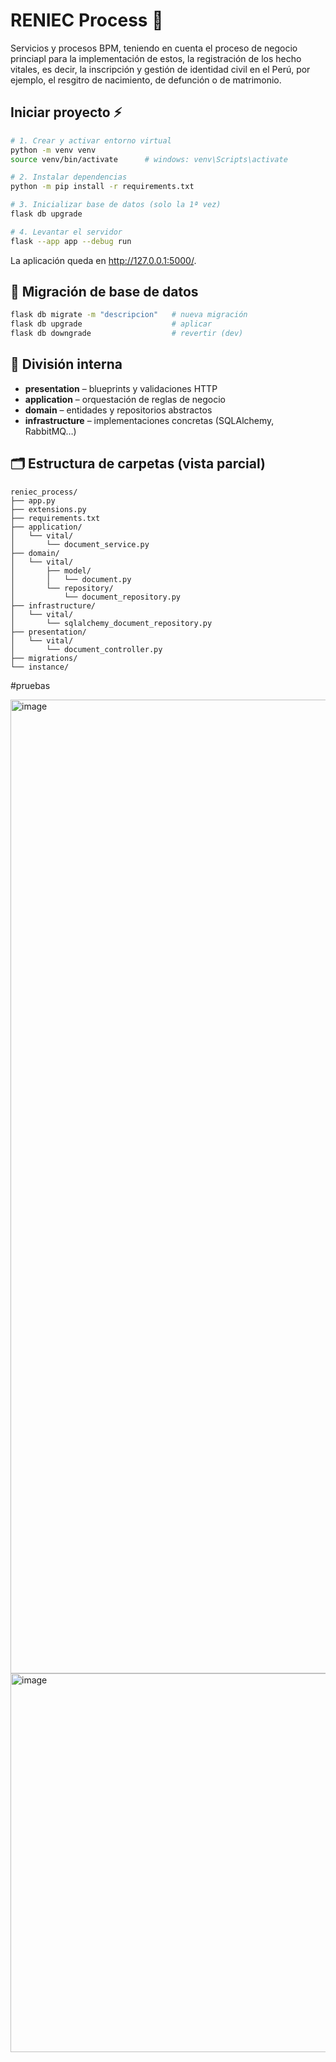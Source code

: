 # RENIEC Process 🚀

Servicios y procesos BPM, teniendo en cuenta el proceso de negocio princiapl para la implementación de estos, la registración de los hecho vitales, es decir, la inscripción y gestión de identidad civil en el Perú, por ejemplo, el resgitro de nacimiento, de defunción o de matrimonio.

## Iniciar proyecto ⚡ 

```bash
# 1. Crear y activar entorno virtual
python -m venv venv
source venv/bin/activate      # windows: venv\Scripts\activate

# 2. Instalar dependencias
python -m pip install -r requirements.txt

# 3. Inicializar base de datos (solo la 1ª vez)
flask db upgrade

# 4. Levantar el servidor
flask --app app --debug run
```

La aplicación queda en <http://127.0.0.1:5000/>.

## 📜 Migración de base de datos

```bash
flask db migrate -m "descripcion"   # nueva migración
flask db upgrade                    # aplicar
flask db downgrade                  # revertir (dev)
```

## 🧩 División interna

- **presentation** – blueprints y validaciones HTTP  
- **application**  – orquestación de reglas de negocio  
- **domain**       – entidades y repositorios abstractos  
- **infrastructure** – implementaciones concretas (SQLAlchemy, RabbitMQ…)

## 🗂 Estructura de carpetas (vista parcial)

```
reniec_process/
├── app.py
├── extensions.py
├── requirements.txt
├── application/
│   └── vital/
│       └── document_service.py
├── domain/
│   └── vital/
│       ├── model/
│       │   └── document.py
│       └── repository/
│           └── document_repository.py
├── infrastructure/
│   └── vital/
│       └── sqlalchemy_document_repository.py
├── presentation/
│   └── vital/
│       └── document_controller.py
├── migrations/
└── instance/
```



#pruebas

<img width="2878" height="1558" alt="image" src="https://github.com/user-attachments/assets/65655c1d-d4fd-4ca9-aaa0-b51759be4fd1" />

<img width="1802" height="606" alt="image" src="https://github.com/user-attachments/assets/0d81ce9c-0b21-4b52-b98f-da35880019be" />
